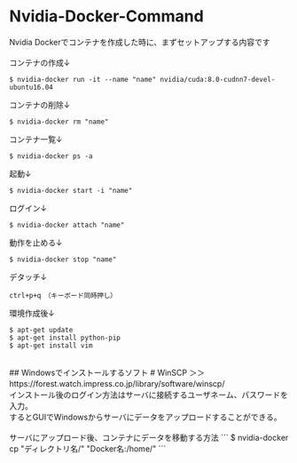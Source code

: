 # Nvidia-Docker-Command
Nvidia Dockerでコンテナを作成した時に、まずセットアップする内容です<br>
<br>
コンテナの作成↓
```
$ nvidia-docker run -it --name "name" nvidia/cuda:8.0-cudnn7-devel-ubuntu16.04
```
コンテナの削除↓
```
$ nvidia-docker rm "name"
```
コンテナ一覧↓
```
$ nvidia-docker ps -a
```
起動↓
```
$ nvidia-docker start -i "name"
```
ログイン↓
```
$ nvidia-docker attach "name"
```
動作を止める↓
```
$ nvidia-docker stop "name"
```
デタッチ↓
```
ctrl+p+q　（キーボード同時押し）
```

環境作成後↓
```
$ apt-get update
$ apt-get install python-pip
$ apt-get install vim
```
<br>
## Windowsでインストールするソフト
# WinSCP
＞＞ https://forest.watch.impress.co.jp/library/software/winscp/　<br>
インストール後のログイン方法はサーバに接続するユーザネーム、パスワードを入力。<br>
するとGUIでWindowsからサーバにデータをアップロードすることができる。<br>
<br>
サーバにアップロード後、コンテナにデータを移動する方法
```
$ nvidia-docker cp "ディレクトリ名/" "Docker名:/home/"
```

